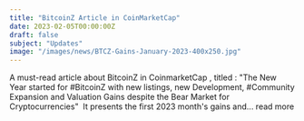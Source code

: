 ```yaml
---
title: "BitcoinZ Article in CoinMarketCap"
date: 2023-02-05T00:00:00Z
draft: false
subject: "Updates"
image: "/images/news/BTCZ-Gains-January-2023-400x250.jpg"
---
```


A must-read article about BitcoinZ in CoinmarketCap , titled : "The New Year started for #BitcoinZ with new listings, new Development, #Community Expansion and Valuation Gains despite the Bear Market for Cryptocurrencies"  It presents the first 2023 month's gains and...
read more
